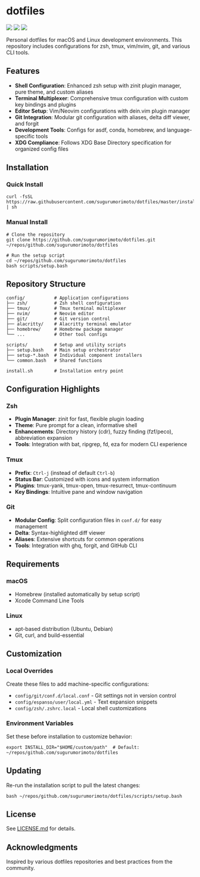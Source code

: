 # dotfiles

![](https://github.com/sugurumorimoto/dotfiles/workflows/Ubuntu/badge.svg)
![](https://github.com/sugurumorimoto/dotfiles/workflows/macOS/badge.svg)
![](https://github.com/sugurumorimoto/dotfiles/workflows/Lint/badge.svg)

Personal dotfiles for macOS and Linux development environments. This repository includes configurations for zsh, tmux, vim/nvim, git, and various CLI tools.

## Features

- **Shell Configuration**: Enhanced zsh setup with zinit plugin manager, pure theme, and custom aliases
- **Terminal Multiplexer**: Comprehensive tmux configuration with custom key bindings and plugins
- **Editor Setup**: Vim/Neovim configurations with dein.vim plugin manager
- **Git Integration**: Modular git configuration with aliases, delta diff viewer, and forgit
- **Development Tools**: Configs for asdf, conda, homebrew, and language-specific tools
- **XDG Compliance**: Follows XDG Base Directory specification for organized config files

## Installation

### Quick Install

```shell
curl -fsSL https://raw.githubusercontent.com/sugurumorimoto/dotfiles/master/install.sh | sh
```

### Manual Install

```shell
# Clone the repository
git clone https://github.com/sugurumorimoto/dotfiles.git ~/repos/github.com/sugurumorimoto/dotfiles

# Run the setup script
cd ~/repos/github.com/sugurumorimoto/dotfiles
bash scripts/setup.bash
```

## Repository Structure

```text
config/           # Application configurations
├── zsh/          # Zsh shell configuration
├── tmux/         # Tmux terminal multiplexer
├── nvim/         # Neovim editor
├── git/          # Git version control
├── alacritty/    # Alacritty terminal emulator
├── homebrew/     # Homebrew package manager
└── ...           # Other tool configs

scripts/          # Setup and utility scripts
├── setup.bash    # Main setup orchestrator
├── setup-*.bash  # Individual component installers
└── common.bash   # Shared functions

install.sh        # Installation entry point
```

## Configuration Highlights

### Zsh

- **Plugin Manager**: zinit for fast, flexible plugin loading
- **Theme**: Pure prompt for a clean, informative shell
- **Enhancements**: Directory history (cdr), fuzzy finding (fzf/peco), abbreviation expansion
- **Tools**: Integration with bat, ripgrep, fd, eza for modern CLI experience

### Tmux

- **Prefix**: `Ctrl-j` (instead of default `Ctrl-b`)
- **Status Bar**: Customized with icons and system information
- **Plugins**: tmux-yank, tmux-open, tmux-resurrect, tmux-continuum
- **Key Bindings**: Intuitive pane and window navigation

### Git

- **Modular Config**: Split configuration files in `conf.d/` for easy management
- **Delta**: Syntax-highlighted diff viewer
- **Aliases**: Extensive shortcuts for common operations
- **Tools**: Integration with ghq, forgit, and GitHub CLI

## Requirements

### macOS

- Homebrew (installed automatically by setup script)
- Xcode Command Line Tools

### Linux

- apt-based distribution (Ubuntu, Debian)
- Git, curl, and build-essential

## Customization

### Local Overrides

Create these files to add machine-specific configurations:

- `config/git/conf.d/local.conf` - Git settings not in version control
- `config/espanso/user/local.yml` - Text expansion snippets
- `config/zsh/.zshrc.local` - Local shell customizations

### Environment Variables

Set these before installation to customize behavior:

```shell
export INSTALL_DIR="$HOME/custom/path"  # Default: ~/repos/github.com/sugurumorimoto/dotfiles
```

## Updating

Re-run the installation script to pull the latest changes:

```shell
bash ~/repos/github.com/sugurumorimoto/dotfiles/scripts/setup.bash
```

## License

See [LICENSE.md](LICENSE.md) for details.

## Acknowledgments

Inspired by various dotfiles repositories and best practices from the community.
